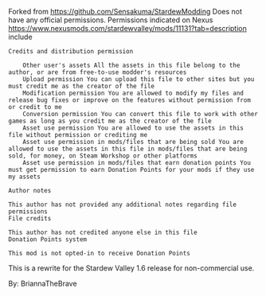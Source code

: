 Forked from https://github.com/Sensakuma/StardewModding
Does not have any official permissions. Permissions indicated on Nexus https://www.nexusmods.com/stardewvalley/mods/11131?tab=description include 

    Credits and distribution permission

        Other user's assets All the assets in this file belong to the author, or are from free-to-use modder's resources
        Upload permission You can upload this file to other sites but you must credit me as the creator of the file
        Modification permission You are allowed to modify my files and release bug fixes or improve on the features without permission from or credit to me
        Conversion permission You can convert this file to work with other games as long as you credit me as the creator of the file
        Asset use permission You are allowed to use the assets in this file without permission or crediting me
        Asset use permission in mods/files that are being sold You are allowed to use the assets in this file in mods/files that are being sold, for money, on Steam Workshop or other platforms
        Asset use permission in mods/files that earn donation points You must get permission to earn Donation Points for your mods if they use my assets 

    Author notes

    This author has not provided any additional notes regarding file permissions
    File credits

    This author has not credited anyone else in this file
    Donation Points system

    This mod is not opted-in to receive Donation Points

This is a rewrite for the Stardew Valley 1.6 release for non-commercial use.

By: BriannaTheBrave
